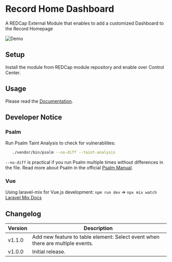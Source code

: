# Record Home Dashboard
A REDCap External Module that enables to add a customized Dashboard to the Record Homepage

![Demo](record_home_dashboard_demo.gif)


## Setup

Install the module from REDCap module repository and enable over Control Center.

## Usage

Please read the [Documentation](https://research-it-swiss-tph.github.io/redcap-record-home-dashboard/).

## Developer Notice

### Psalm

Run Psalm Taint Analysis to check for vulnerabilites:

```bash
   ./vendor/bin/psalm --no-diff --taint-analysis
``` 

`--no-diff` is practical if you run Psalm multiple times without differences in the file.
Read more about Psalm in the official [Psalm Manual](https://psalm.dev/docs/).

### Vue

Using laravel-mix for Vue.js development: `npm run dev` => `npx mix watch`
[Laravel Mix Docs](https://laravel-mix.com/docs/6.0/api)

## Changelog

Version | Description
------- | --------------------
v1.1.0  | Add new feature to table element: Select event when there are multiple events.
v1.0.0  | Initial release.
